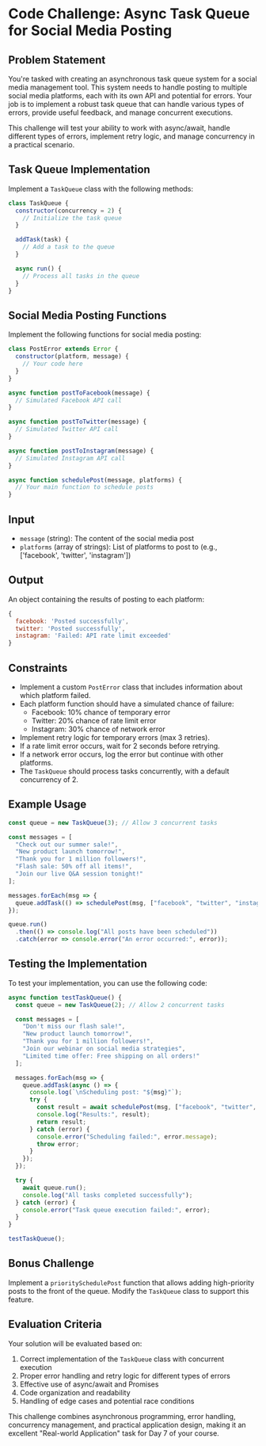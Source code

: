 # Code Challenge: Async Task Queue for Social Media Posting

## Problem Statement

You're tasked with creating an asynchronous task queue system for a social media management tool. This system needs to handle posting to multiple social media platforms, each with its own API and potential for errors. Your job is to implement a robust task queue that can handle various types of errors, provide useful feedback, and manage concurrent executions.

This challenge will test your ability to work with async/await, handle different types of errors, implement retry logic, and manage concurrency in a practical scenario.

## Task Queue Implementation

Implement a `TaskQueue` class with the following methods:

```javascript
class TaskQueue {
  constructor(concurrency = 2) {
    // Initialize the task queue
  }

  addTask(task) {
    // Add a task to the queue
  }

  async run() {
    // Process all tasks in the queue
  }
}
```

## Social Media Posting Functions

Implement the following functions for social media posting:

```javascript
class PostError extends Error {
  constructor(platform, message) {
    // Your code here
  }
}

async function postToFacebook(message) {
  // Simulated Facebook API call
}

async function postToTwitter(message) {
  // Simulated Twitter API call
}

async function postToInstagram(message) {
  // Simulated Instagram API call
}

async function schedulePost(message, platforms) {
  // Your main function to schedule posts
}
```

## Input

- `message` (string): The content of the social media post
- `platforms` (array of strings): List of platforms to post to (e.g., ['facebook', 'twitter', 'instagram'])

## Output

An object containing the results of posting to each platform:
```javascript
{
  facebook: 'Posted successfully',
  twitter: 'Posted successfully',
  instagram: 'Failed: API rate limit exceeded'
}
```

## Constraints

- Implement a custom `PostError` class that includes information about which platform failed.
- Each platform function should have a simulated chance of failure:
  - Facebook: 10% chance of temporary error
  - Twitter: 20% chance of rate limit error
  - Instagram: 30% chance of network error
- Implement retry logic for temporary errors (max 3 retries).
- If a rate limit error occurs, wait for 2 seconds before retrying.
- If a network error occurs, log the error but continue with other platforms.
- The `TaskQueue` should process tasks concurrently, with a default concurrency of 2.

## Example Usage

```javascript
const queue = new TaskQueue(3); // Allow 3 concurrent tasks

const messages = [
  "Check out our summer sale!",
  "New product launch tomorrow!",
  "Thank you for 1 million followers!",
  "Flash sale: 50% off all items!",
  "Join our live Q&A session tonight!"
];

messages.forEach(msg => {
  queue.addTask(() => schedulePost(msg, ["facebook", "twitter", "instagram"]));
});

queue.run()
  .then(() => console.log("All posts have been scheduled"))
  .catch(error => console.error("An error occurred:", error));
```

## Testing the Implementation

To test your implementation, you can use the following code:

```javascript
async function testTaskQueue() {
  const queue = new TaskQueue(2); // Allow 2 concurrent tasks

  const messages = [
    "Don't miss our flash sale!",
    "New product launch tomorrow!",
    "Thank you for 1 million followers!",
    "Join our webinar on social media strategies",
    "Limited time offer: Free shipping on all orders!"
  ];

  messages.forEach(msg => {
    queue.addTask(async () => {
      console.log(`\nScheduling post: "${msg}"`);
      try {
        const result = await schedulePost(msg, ["facebook", "twitter", "instagram"]);
        console.log("Results:", result);
        return result;
      } catch (error) {
        console.error("Scheduling failed:", error.message);
        throw error;
      }
    });
  });

  try {
    await queue.run();
    console.log("All tasks completed successfully");
  } catch (error) {
    console.error("Task queue execution failed:", error);
  }
}

testTaskQueue();
```

## Bonus Challenge

Implement a `prioritySchedulePost` function that allows adding high-priority posts to the front of the queue. Modify the `TaskQueue` class to support this feature.

## Evaluation Criteria

Your solution will be evaluated based on:

1. Correct implementation of the `TaskQueue` class with concurrent execution
2. Proper error handling and retry logic for different types of errors
3. Effective use of async/await and Promises
4. Code organization and readability
5. Handling of edge cases and potential race conditions

This challenge combines asynchronous programming, error handling, concurrency management, and practical application design, making it an excellent "Real-world Application" task for Day 7 of your course.
